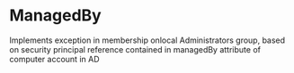 # ManagedBy
Implements exception in membership onlocal Administrators group, based on security principal reference contained in managedBy attribute of computer account in AD
